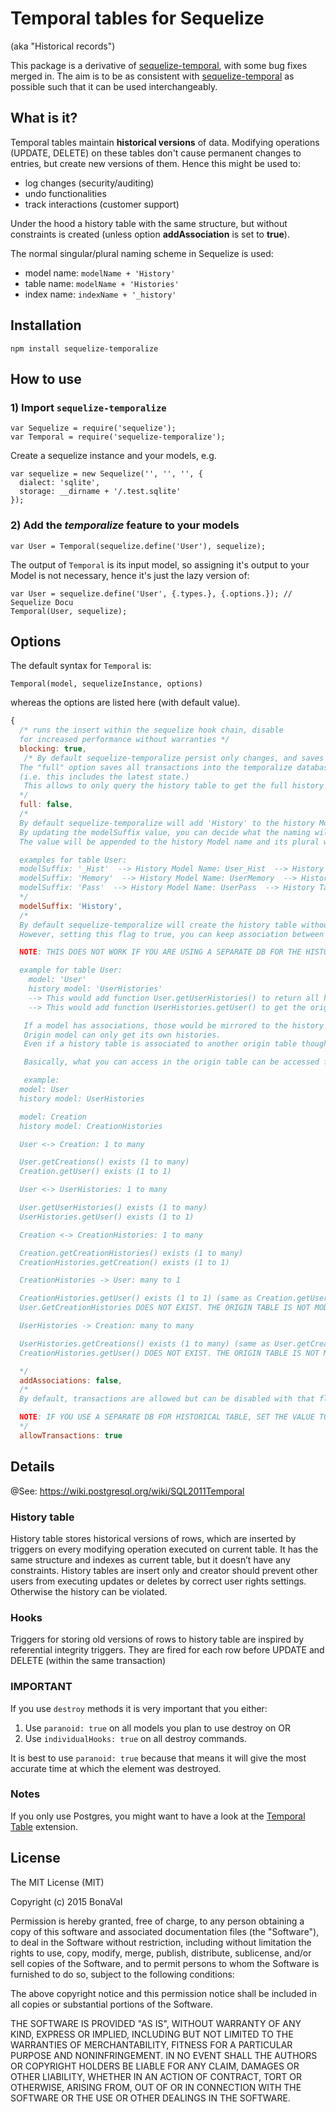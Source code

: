 # Temporal tables for Sequelize

(aka "Historical records")

This package is a derivative of [sequelize-temporal](https://www.npmjs.com/package/sequelize-temporal), with some bug fixes merged in. The aim is to be as consistent with [sequelize-temporal](https://www.npmjs.com/package/sequelize-temporal) as possible such that it can be used interchangeably.

<!-- [![Build Status](https://travis-ci.org/bonaval/sequelize-temporal.svg?branch=master)](https://travis-ci.org/bonaval/sequelize-temporal) [![Dependency Status](https://david-dm.org/bonaval/sequelize-temporal.svg)](https://david-dm.org/bonaval/sequelize-temporal) [![NPM version](https://img.shields.io/npm/v/sequelize-temporal.svg)](https://www.npmjs.com/package/sequelize-temporal) -->

## What is it?

Temporal tables maintain **historical versions** of data. Modifying operations (UPDATE, DELETE) on these tables don't cause permanent changes to entries, but create new versions of them. Hence this might be used to:

- log changes (security/auditing)
- undo functionalities
- track interactions (customer support)

Under the hood a history table with the same structure, but without constraints is created (unless option **addAssociation** is set to **true**).

The normal singular/plural naming scheme in Sequelize is used:

- model name: `modelName + 'History'`
- table name: `modelName + 'Histories'`
- index name: `indexName + '_history'`

## Installation

```
npm install sequelize-temporalize
```

## How to use

### 1) Import `sequelize-temporalize`

```
var Sequelize = require('sequelize');
var Temporal = require('sequelize-temporalize');
```

Create a sequelize instance and your models, e.g.

```
var sequelize = new Sequelize('', '', '', {
  dialect: 'sqlite',
  storage: __dirname + '/.test.sqlite'
});
```

### 2) Add the _temporalize_ feature to your models

```
var User = Temporal(sequelize.define('User'), sequelize);
```

The output of `Temporal` is its input model, so assigning it's output to your
Model is not necessary, hence it's just the lazy version of:

```
var User = sequelize.define('User', {.types.}, {.options.}); // Sequelize Docu
Temporal(User, sequelize);
```

## Options

The default syntax for `Temporal` is:

`Temporal(model, sequelizeInstance, options)`

whereas the options are listed here (with default value).

```js
{
  /* runs the insert within the sequelize hook chain, disable
  for increased performance without warranties */
  blocking: true,
   /* By default sequelize-temporalize persist only changes, and saves the previous state in the history table.
  The "full" option saves all transactions into the temporalize database
  (i.e. this includes the latest state.)
   This allows to only query the history table to get the full history of an entity.
  */
  full: false,
  /*
  By default sequelize-temporalize will add 'History' to the history Model name and 'Histories' to the history table.
  By updating the modelSuffix value, you can decide what the naming will be.
  The value will be appended to the history Model name and its plural will be appended to the history tablename.

  examples for table User:
  modelSuffix: '_Hist'  --> History Model Name: User_Hist  --> History Table Name: User_Hists
  modelSuffix: 'Memory'  --> History Model Name: UserMemory  --> History Table Name: UserMemories
  modelSuffix: 'Pass'  --> History Model Name: UserPass  --> History Table Name: UserPasses
  */
  modelSuffix: 'History',
  /*
  By default sequelize-temporalize will create the history table without associations.
  However, setting this flag to true, you can keep association between the history table and the table with the latest value (origin).

  NOTE: THIS DOES NOT WORK IF YOU ARE USING A SEPARATE DB FOR THE HISTORICAL TABLES. IN THAT CASE, KEEP THE VALUE TO FALSE OR YOU WILL GET AN ERROR.

  example for table User:
    model: 'User'
    history model: 'UserHistories'
    --> This would add function User.getUserHistories() to return all history entries for that user entry.
    --> This would add function UserHistories.getUser() to get the original user from an history.

   If a model has associations, those would be mirrored to the history table.
   Origin model can only get its own histories.
   Even if a history table is associated to another origin table thought a foreign key field, the history table is not accessible from that origin table

   Basically, what you can access in the origin table can be accessed from the history table.

   example:
  model: User
  history model: UserHistories

  model: Creation
  history model: CreationHistories

  User <-> Creation: 1 to many

  User.getCreations() exists (1 to many)
  Creation.getUser() exists (1 to 1)

  User <-> UserHistories: 1 to many

  User.getUserHistories() exists (1 to many)
  UserHistories.getUser() exists (1 to 1)

  Creation <-> CreationHistories: 1 to many

  Creation.getCreationHistories() exists (1 to many)
  CreationHistories.getCreation() exists (1 to 1)

  CreationHistories -> User: many to 1

  CreationHistories.getUser() exists (1 to 1) (same as Creation.getUser())
  User.GetCreationHistories DOES NOT EXIST. THE ORIGIN TABLE IS NOT MODIFIED.

  UserHistories -> Creation: many to many

  UserHistories.getCreations() exists (1 to many) (same as User.getCreations())
  CreationHistories.getUser() DOES NOT EXIST. THE ORIGIN TABLE IS NOT MODIFIED.

  */
  addAssociations: false,
  /*
  By default, transactions are allowed but can be disabled with that flag for the historical tables (transactions on original tables should stay the same). It is useful in case you are using a separate DB than the one use by the original DB.

  NOTE: IF YOU USE A SEPARATE DB FOR HISTORICAL TABLE, SET THE VALUE TO FALSE OR YOU WILL GET AN ERROR.
  */
  allowTransactions: true
```

## Details

@See: https://wiki.postgresql.org/wiki/SQL2011Temporal

### History table

History table stores historical versions of rows, which are inserted by triggers on every modifying operation executed on current table. It has the same structure and indexes as current table, but it doesn’t have any constraints. History tables are insert only and creator should prevent other users from executing updates or deletes by correct user rights settings. Otherwise the history can be violated.

### Hooks

Triggers for storing old versions of rows to history table are inspired by referential integrity triggers. They are fired for each row before UPDATE and DELETE (within the same transaction)

### IMPORTANT

If you use `destroy` methods it is very important that you either:

1. Use `paranoid: true` on all models you plan to use destroy on OR
2. Use `individualHooks: true` on all destroy commands.

It is best to use `paranoid: true` because that means it will give the most accurate time at which the element was destroyed.

### Notes

If you only use Postgres, you might want to have a look at the [Temporal Table](https://github.com/arkhipov/temporal_tables) extension.

## License

The MIT License (MIT)

Copyright (c) 2015 BonaVal

Permission is hereby granted, free of charge, to any person obtaining a copy
of this software and associated documentation files (the "Software"), to deal
in the Software without restriction, including without limitation the rights
to use, copy, modify, merge, publish, distribute, sublicense, and/or sell
copies of the Software, and to permit persons to whom the Software is
furnished to do so, subject to the following conditions:

The above copyright notice and this permission notice shall be included in all
copies or substantial portions of the Software.

THE SOFTWARE IS PROVIDED "AS IS", WITHOUT WARRANTY OF ANY KIND, EXPRESS OR
IMPLIED, INCLUDING BUT NOT LIMITED TO THE WARRANTIES OF MERCHANTABILITY,
FITNESS FOR A PARTICULAR PURPOSE AND NONINFRINGEMENT. IN NO EVENT SHALL THE
AUTHORS OR COPYRIGHT HOLDERS BE LIABLE FOR ANY CLAIM, DAMAGES OR OTHER
LIABILITY, WHETHER IN AN ACTION OF CONTRACT, TORT OR OTHERWISE, ARISING FROM,
OUT OF OR IN CONNECTION WITH THE SOFTWARE OR THE USE OR OTHER DEALINGS IN THE
SOFTWARE.
